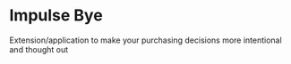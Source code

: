 # Impulse Bye
Extension/application to make your purchasing decisions more intentional and thought out

